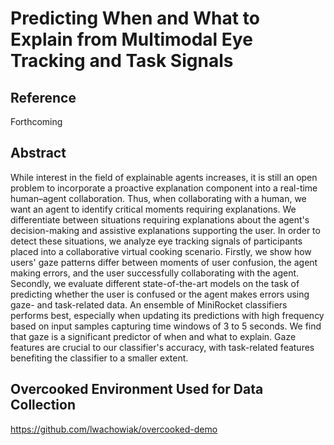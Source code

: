 # Predicting When and What to Explain from Multimodal Eye Tracking and Task Signals

## Reference 
Forthcoming

## Abstract 
While interest in the field of explainable agents increases, it is still an open problem to incorporate a proactive explanation component into a real-time human–agent collaboration. Thus, when collaborating with a human, we want an agent to identify critical moments requiring explanations. We differentiate between situations requiring explanations about the agent's decision-making and assistive explanations supporting the user. In order to detect these situations, we analyze eye tracking signals of participants placed into a collaborative virtual cooking scenario. Firstly, we show how users' gaze patterns differ between moments of user confusion, the agent making errors, and the user successfully collaborating with the agent. Secondly, we evaluate different state-of-the-art models on the task of predicting whether the user is confused or the agent makes errors using gaze- and task-related data. An ensemble of MiniRocket classifiers performs best, especially when updating its predictions with high frequency based on input samples capturing time windows of 3 to 5 seconds.
We find that gaze is a significant predictor of when and what to explain. Gaze features are crucial to our classifier's accuracy, with task-related features benefiting the classifier to a smaller extent.

## Overcooked Environment Used for Data Collection
https://github.com/lwachowiak/overcooked-demo 

